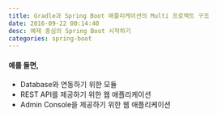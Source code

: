 ```yaml
---
title: Gradle과 Spring Boot 애플리케이션의 Multi 프로젝트 구조
date: 2016-09-22 00:14:40
desc: 예제 중심의 Spring Boot 시작하기
categories: spring-boot
---
```


#### 예를 들면,

- Database와 연동하기 위한 모듈
- REST API를 제공하기 위한 웹 애플리케이션
- Admin Console을 제공하기 위한 웹 애플리케이션